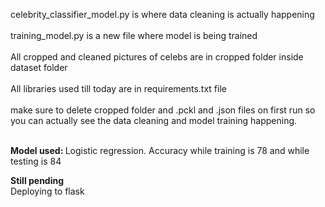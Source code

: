 celebrity_classifier_model.py is where data cleaning is actually happening</br>
</br>
training_model.py is a new file where model is being trained</br>
</br>
All cropped and cleaned pictures of celebs are in cropped folder inside dataset folder</br>
</br>
All libraries used till today are in requirements.txt file </br>
</br>
make sure to delete cropped folder and .pckl and .json files on first run so you can actually see the data cleaning and model training happening.</br>

</br> <b> Model used: </b> Logistic regression. Accuracy while training is 78 and while testing is 84
</br>

<b> Still pending</b> </br>
Deploying to flask </br>


